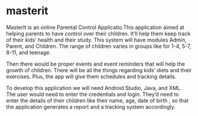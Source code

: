 # masterit
MasterIt is an online Parental Control Applicatio.This application aimed at helping parents to have control over their children. It’ll help them keep track of their kids’ health and their study. This system will have modules Admin, Parent, and Children. The range of children varies in groups like for 1-4, 5-7, 8-11, and teenage.

Then there would be proper events and event reminders that will help the growth of children. There will be all the things regarding kids’ diets and their exercises. Plus, the app will give them schedules and tracking details.

To develop this application we will need Android Studio, Java, and XML. The user would need to enter the credentials and login. They’d need to enter the details of their children like their name, age, date of birth , so that the application generates a report and a tracking system accordingly.
